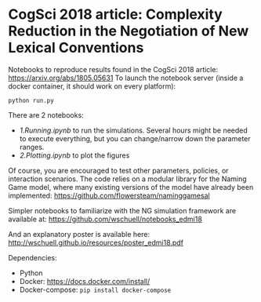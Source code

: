 # CogSci 2018 article: Complexity Reduction in the Negotiation of New Lexical Conventions
Notebooks to reproduce results found in the CogSci 2018 article: https://arxiv.org/abs/1805.05631
To launch the notebook server (inside a docker container, it should work on every platform):
```
python run.py
```

There are 2 notebooks:
* *1.Running.ipynb* to run the simulations. Several hours might be needed to execute everything, but you can change/narrow down the parameter ranges.
* *2.Plotting.ipynb* to plot the figures

Of course, you are encouraged to test other parameters, policies, or interaction scenarios. The code relies on a modular library for the Naming Game model, where many existing versions of the model have already been implemented: https://github.com/flowersteam/naminggamesal

Simpler notebooks to familiarize with the NG simulation framework are available at: https://github.com/wschuell/notebooks_edmi18

And an explanatory poster is available here: http://wschuell.github.io/resources/poster_edmi18.pdf

Dependencies:
* Python
* Docker: https://docs.docker.com/install/
* Docker-compose: `pip install docker-compose`
